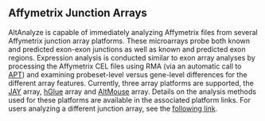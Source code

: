 ## Affymetrix Junction Arrays ##

AltAnalyze is capable of immediately analyzing Affymetrix files from several Affymetrix junction array platforms. These microarrays probe both known and predicted exon-exon junctions as well as known and predicted exon regions. Expression analysis is conducted similar to exon array analyses by processing the Affymetrix CEL files using RMA (via an automatic call to [APT](APT.md)) and examining probeset-level versus gene-level differences for the different array features. Currently, three array platforms are supported, the [JAY](JAY.md) array, [hGlue](hGlue.md) array and [AltMouse](AltMouse.md) array. Details on the analysis methods used for these platforms are available in the associated platform links. For users analyzing a different junction array, see the [following link](SplicingForAnyPlatform.md).